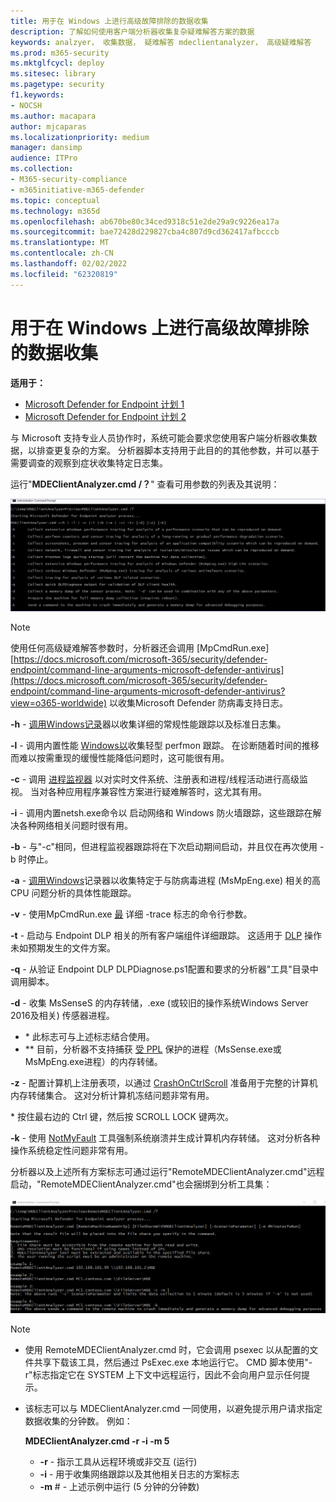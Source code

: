 ```yaml
---
title: 用于在 Windows 上进行高级故障排除的数据收集
description: 了解如何使用客户端分析器收集复杂疑难解答方案的数据
keywords: analzyer， 收集数据， 疑难解答 mdeclientanalyzer， 高级疑难解答
ms.prod: m365-security
ms.mktglfcycl: deploy
ms.sitesec: library
ms.pagetype: security
f1.keywords:
- NOCSH
ms.author: macapara
author: mjcaparas
ms.localizationpriority: medium
manager: dansimp
audience: ITPro
ms.collection:
- M365-security-compliance
- m365initiative-m365-defender
ms.topic: conceptual
ms.technology: m365d
ms.openlocfilehash: ab670be80c34ced9318c51e2de29a9c9226ea17a
ms.sourcegitcommit: bae72428d229827cba4c807d9cd362417afbcccb
ms.translationtype: MT
ms.contentlocale: zh-CN
ms.lasthandoff: 02/02/2022
ms.locfileid: "62320819"
---
```

# <a name="data-collection-for-advanced-troubleshooting-on-windows"></a>用于在 Windows 上进行高级故障排除的数据收集

**适用于：**
- [Microsoft Defender for Endpoint 计划 1](https://go.microsoft.com/fwlink/p/?linkid=2154037)
- [Microsoft Defender for Endpoint 计划 2](https://go.microsoft.com/fwlink/p/?linkid=2154037)

与 Microsoft 支持专业人员协作时，系统可能会要求您使用客户端分析器收集数据，以排查更复杂的方案。 分析器脚本支持用于此目的的其他参数，并可以基于需要调查的观察到症状收集特定日志集。

运行"**MDEClientAnalyzer.cmd /？**" 查看可用参数的列表及其说明：

![命令行中的客户端分析器参数的图像。](images/d89a1c04cf8441e4df72005879871bd0.png)

> [!NOTE]
> 使用任何高级疑难解答参数时，分析器还会调用 [MpCmdRun.exe] [https://docs.microsoft.com/microsoft-365/security/defender-endpoint/command-line-arguments-microsoft-defender-antivirus](https://docs.microsoft.com/microsoft-365/security/defender-endpoint/command-line-arguments-microsoft-defender-antivirus?view=o365-worldwide) 以收集Microsoft Defender 防病毒支持日志。

**-h** - [调用Windows记录](/windows-hardware/test/wpt/wpr-command-line-options)器以收集详细的常规性能跟踪以及标准日志集。

**-l** - 调用内置性能 [Windows以](/windows-server/remote/remote-desktop-services/rds-rdsh-performance-counters)收集轻型 perfmon 跟踪。 在诊断随着时间的推移而难以按需重现的缓慢性能降低问题时，这可能很有用。

**-c** - 调用 [进程监视器](/sysinternals/downloads/procmon) 以对实时文件系统、注册表和进程/线程活动进行高级监视。 当对各种应用程序兼容性方案进行疑难解答时，这尤其有用。

**-i** - 调用内置netsh.exe命令以 [](/windows/win32/winsock/netsh-exe)启动网络和 Windows 防火墙跟踪，这些跟踪在解决各种网络相关问题时很有用。

**-b** - 与"-c"相同，但进程监视器跟踪将在下次启动期间启动，并且仅在再次使用 -b 时停止。

**-a** - [调用Windows](/windows-hardware/test/wpt/wpr-command-line-options)记录器以收集特定于与防病毒进程 (MsMpEng.exe) 相关的高 CPU 问题分析的具体性能跟踪。

**-v** - 使用MpCmdRun.exe [ 最](/windows/security/threat-protection/microsoft-defender-antivirus/command-line-arguments-microsoft-defender-antivirus) 详细 -trace 标志的命令行参数。

**-t** - 启动与 Endpoint DLP 相关的所有客户端组件详细跟踪。 这适用于 [DLP](/microsoft-365/compliance/endpoint-dlp-learn-about#endpoint-activities-you-can-monitor-and-take-action-on) 操作未如预期发生的文件方案。

**-q** - 从验证 Endpoint DLP DLPDiagnose.ps1配置和要求的分析器"工具"目录中调用脚本。

**-d** - 收集 MsSenseS 的内存转储，.exe (或较旧的操作系统Windows Server 2016及相关) 传感器进程。

- \* 此标志可与上述标志结合使用。
- \*\* 目前，分析器不支持捕获 [受 PPL](/windows-hardware/drivers/install/early-launch-antimalware) 保护的进程（MsSense.exe或MsMpEng.exe进程）的内存转储。

**-z** - 配置计算机上注册表项，以通过 [CrashOnCtrlScroll](/windows-hardware/drivers/debugger/forcing-a-system-crash-from-the-keyboard) 准备用于完整的计算机内存转储集合。 这对分析计算机冻结问题非常有用。

\* 按住最右边的 Ctrl 键，然后按 SCROLL LOCK 键两次。

**-k** - 使用 [NotMyFault](/sysinternals/downloads/notmyfault) 工具强制系统崩溃并生成计算机内存转储。 这对分析各种操作系统稳定性问题非常有用。

分析器以及上述所有方案标志可通过运行"RemoteMDEClientAnalyzer.cmd"远程启动，"RemoteMDEClientAnalyzer.cmd"也会捆绑到分析工具集：

![包含分析器信息的命令行的图像。](images/57cab9d82d08f672a92bf9e748ac9572.png)

> [!NOTE]
>
> - 使用 RemoteMDEClientAnalyzer.cmd 时，它会调用 psexec 以从配置的文件共享下载该工具，然后通过 PsExec.exe 本地运行它。
    CMD 脚本使用"-r"标志指定它在 SYSTEM 上下文中远程运行，因此不会向用户显示任何提示。
> - 该标志可以与 MDEClientAnalyzer.cmd 一同使用，以避免提示用户请求指定数据收集的分钟数。 例如：
>
>    **MDEClientAnalyzer.cmd -r -i -m 5**
>
>   - **-r** - 指示工具从远程环境或非交互 (运行) 
>   - **-i** - 用于收集网络跟踪以及其他相关日志的方案标志
>   - **-m** \# - 上述示例中运行 (5 分钟的分钟数) 

